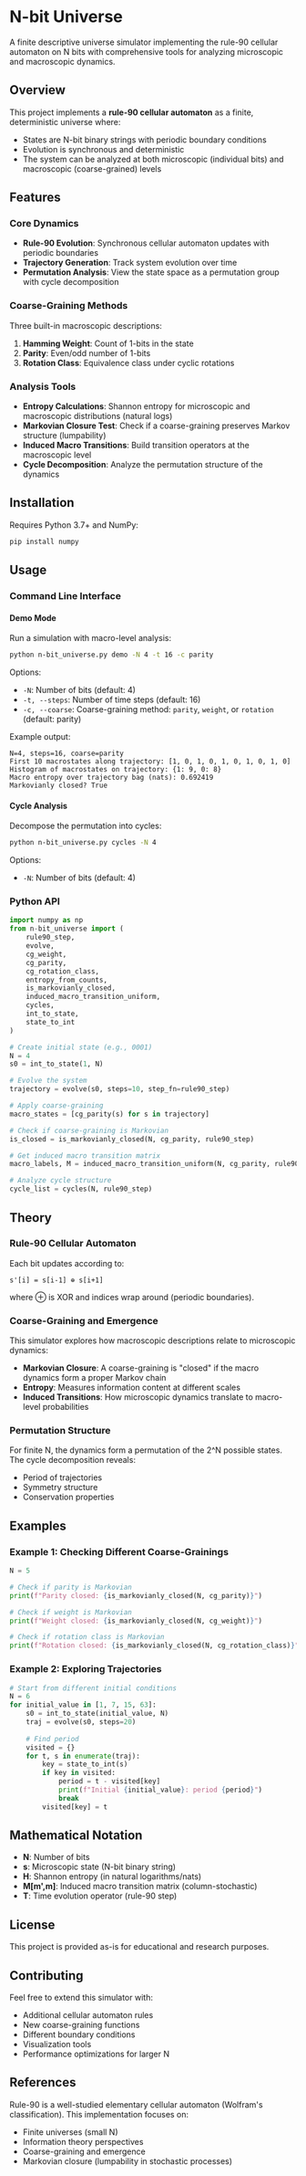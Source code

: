 # N-bit Universe

A finite descriptive universe simulator implementing the rule-90 cellular automaton on N bits with comprehensive tools for analyzing microscopic and macroscopic dynamics.

## Overview

This project implements a **rule-90 cellular automaton** as a finite, deterministic universe where:

- States are N-bit binary strings with periodic boundary conditions
- Evolution is synchronous and deterministic
- The system can be analyzed at both microscopic (individual bits) and macroscopic (coarse-grained) levels

## Features

### Core Dynamics

- **Rule-90 Evolution**: Synchronous cellular automaton updates with periodic boundaries
- **Trajectory Generation**: Track system evolution over time
- **Permutation Analysis**: View the state space as a permutation group with cycle decomposition

### Coarse-Graining Methods

Three built-in macroscopic descriptions:

1. **Hamming Weight**: Count of 1-bits in the state
2. **Parity**: Even/odd number of 1-bits
3. **Rotation Class**: Equivalence class under cyclic rotations

### Analysis Tools

- **Entropy Calculations**: Shannon entropy for microscopic and macroscopic distributions (natural logs)
- **Markovian Closure Test**: Check if a coarse-graining preserves Markov structure (lumpability)
- **Induced Macro Transitions**: Build transition operators at the macroscopic level
- **Cycle Decomposition**: Analyze the permutation structure of the dynamics

## Installation

Requires Python 3.7+ and NumPy:

```bash
pip install numpy
```

## Usage

### Command Line Interface

#### Demo Mode

Run a simulation with macro-level analysis:

```bash
python n-bit_universe.py demo -N 4 -t 16 -c parity
```

Options:

- `-N`: Number of bits (default: 4)
- `-t, --steps`: Number of time steps (default: 16)
- `-c, --coarse`: Coarse-graining method: `parity`, `weight`, or `rotation` (default: parity)

Example output:

```text
N=4, steps=16, coarse=parity
First 10 macrostates along trajectory: [1, 0, 1, 0, 1, 0, 1, 0, 1, 0]
Histogram of macrostates on trajectory: {1: 9, 0: 8}
Macro entropy over trajectory bag (nats): 0.692419
Markovianly closed? True
```

#### Cycle Analysis

Decompose the permutation into cycles:

```bash
python n-bit_universe.py cycles -N 4
```

Options:

- `-N`: Number of bits (default: 4)

### Python API

```python
import numpy as np
from n-bit_universe import (
    rule90_step,
    evolve,
    cg_weight,
    cg_parity,
    cg_rotation_class,
    entropy_from_counts,
    is_markovianly_closed,
    induced_macro_transition_uniform,
    cycles,
    int_to_state,
    state_to_int
)

# Create initial state (e.g., 0001)
N = 4
s0 = int_to_state(1, N)

# Evolve the system
trajectory = evolve(s0, steps=10, step_fn=rule90_step)

# Apply coarse-graining
macro_states = [cg_parity(s) for s in trajectory]

# Check if coarse-graining is Markovian
is_closed = is_markovianly_closed(N, cg_parity, rule90_step)

# Get induced macro transition matrix
macro_labels, M = induced_macro_transition_uniform(N, cg_parity, rule90_step)

# Analyze cycle structure
cycle_list = cycles(N, rule90_step)
```

## Theory

### Rule-90 Cellular Automaton

Each bit updates according to:

```text
s'[i] = s[i-1] ⊕ s[i+1]
```

where ⊕ is XOR and indices wrap around (periodic boundaries).

### Coarse-Graining and Emergence

This simulator explores how macroscopic descriptions relate to microscopic dynamics:

- **Markovian Closure**: A coarse-graining is "closed" if the macro dynamics form a proper Markov chain
- **Entropy**: Measures information content at different scales
- **Induced Transitions**: How microscopic dynamics translate to macro-level probabilities

### Permutation Structure

For finite N, the dynamics form a permutation of the 2^N possible states. The cycle decomposition reveals:

- Period of trajectories
- Symmetry structure
- Conservation properties

## Examples

### Example 1: Checking Different Coarse-Grainings

```python
N = 5

# Check if parity is Markovian
print(f"Parity closed: {is_markovianly_closed(N, cg_parity)}")

# Check if weight is Markovian
print(f"Weight closed: {is_markovianly_closed(N, cg_weight)}")

# Check if rotation class is Markovian
print(f"Rotation closed: {is_markovianly_closed(N, cg_rotation_class)}")
```

### Example 2: Exploring Trajectories

```python
# Start from different initial conditions
N = 6
for initial_value in [1, 7, 15, 63]:
    s0 = int_to_state(initial_value, N)
    traj = evolve(s0, steps=20)
    
    # Find period
    visited = {}
    for t, s in enumerate(traj):
        key = state_to_int(s)
        if key in visited:
            period = t - visited[key]
            print(f"Initial {initial_value}: period {period}")
            break
        visited[key] = t
```

## Mathematical Notation

- **N**: Number of bits
- **s**: Microscopic state (N-bit binary string)
- **H**: Shannon entropy (in natural logarithms/nats)
- **M[m',m]**: Induced macro transition matrix (column-stochastic)
- **T**: Time evolution operator (rule-90 step)

## License

This project is provided as-is for educational and research purposes.

## Contributing

Feel free to extend this simulator with:

- Additional cellular automaton rules
- New coarse-graining functions
- Different boundary conditions
- Visualization tools
- Performance optimizations for larger N

## References

Rule-90 is a well-studied elementary cellular automaton (Wolfram's classification). This implementation focuses on:

- Finite universes (small N)
- Information theory perspectives
- Coarse-graining and emergence
- Markovian closure (lumpability in stochastic processes)
